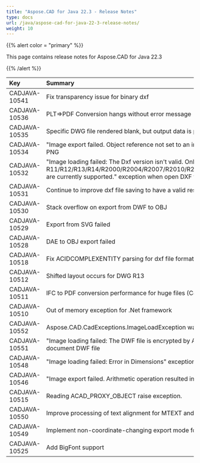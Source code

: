 ```yaml
---
title: "Aspose.CAD for Java 22.3 - Release Notes"
type: docs
url: /java/aspose-cad-for-java-22-3-release-notes/
weight: 10
---
```


{{% alert color = "primary" %}}

This page contains release notes for Aspose.CAD for Java 22.3

{{% /alert %}}


|**Key**|**Summary**|**Category**|
| :- | :- | :- |
| CADJAVA-10541 | Fix transparency issue for binary dxf | Enhancement |
| CADJAVA-10536 | PLT=>PDF Conversion hangs without error message | Enhancement |
| CADJAVA-10535 | Specific DWG file rendered blank, but output data is present. | Enhancement |
| CADJAVA-10534 | "Image export failed. Object reference not set to an instance of an object." exception when rendering DWF to PNG | Enhancement |
| CADJAVA-10532 | "Image loading failed: The Dxf version isn't valid. Only Dxf: R11/R12/R13/R14/R2000/R2004/R2007/R2010/R2013/R2014/R2015/R2016/R2017/R2018/R2019/R2020 are currently supported." exception when open DXF file | Enhancement |
| CADJAVA-10531 | Continue to improve dxf file saving to have a valid result that successfully opens with Autocad. | Enhancement |
| CADJAVA-10530 | Stack overflow on export from DWF to OBJ | Enhancement |
| CADJAVA-10529 | Export from SVG failed | Enhancement |
| CADJAVA-10528 | DAE to OBJ export failed | Enhancement |
| CADJAVA-10518 | Fix ACIDCOMPLEXENTITY parsing for dxf file format | Enhancement |
| CADJAVA-10512 | Shifted layout occurs for DWG R13 | Enhancement |
| CADJAVA-10511 | IFC to PDF conversion performance for huge files (C# .NET) | Enhancement |
| CADJAVA-10510 | Out of memory exception for .Net framework | Enhancement |
| CADJAVA-10552 | Aspose.CAD.CadExceptions.ImageLoadException was thrown when loading DGN file | Enhancement |
| CADJAVA-10551 | "Image loading failed: The DWF file is encrypted by Autodesk security toolkit." exception when open document DWF file | Enhancement |
| CADJAVA-10548 | "Image loading failed: Error in Dimensions" exception when open DXF file | Enhancement |
| CADJAVA-10546 | "Image export failed. Arithmetic operation resulted in an overflow." exception when rendering DWG to PNG | Enhancement |
| CADJAVA-10515 | Reading ACAD_PROXY_OBJECT raise exception. | Enhancement |
| CADJAVA-10550 | Improve processing of text alignment for MTEXT and extraction of text from associated XRECORD | Enhancement |
| CADJAVA-10549 | Implement non-coordinate-changing export mode for export to 3D formats. | Enhancement |
| CADJAVA-10525 | Add BigFont support | Feature |
